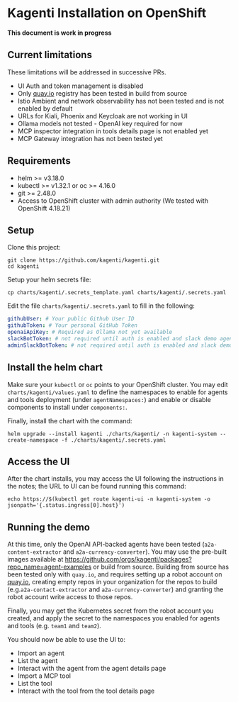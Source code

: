 # Kagenti Installation on OpenShift

**This document is work in progress**


## Current limitations 

These limitations will be addressed in successive PRs.

- UI Auth and token management is disabled
- Only [quay.io](https://quay.io) registry has been tested in build from source
- Istio Ambient and network observability has not been tested and is not enabled by default
- URLs for Kiali, Phoenix and Keycloak are not working in UI
- Ollama models not tested - OpenAI key required for now
- MCP inspector integration in tools details page is not enabled yet
- MCP Gateway integration has not been tested yet

## Requirements 

- helm >= v3.18.0
- kubectl >= v1.32.1 or oc >= 4.16.0
- git >= 2.48.0
- Access to OpenShift cluster with admin authority (We tested with OpenShift 4.18.21)

## Setup

Clone this project:

```shell
git clone https://github.com/kagenti/kagenti.git
cd kagenti
```

Setup your helm secrets file:

```shell
cp charts/kagenti/.secrets_template.yaml charts/kagenti/.secrets.yaml
```

Edit the file `charts/kagenti/.secrets.yaml` to fill in the following:

```yaml
githubUser: # Your public Github User ID
githubToken: # Your personal GitHub Token
openaiApiKey: # Required as Ollama not yet available
slackBotToken: # not required until auth is enabled and slack demo agent is used
adminSlackBotToken: # not required until auth is enabled and slack demo agent is used
```

## Install the helm chart

Make sure your `kubectl` or `oc` points to your OpenShift cluster. You may edit
`charts/kagenti/values.yaml` to define the namespaces to enable for agents and tools
deployment (under `agentNamespaces:`) and enable or disable components to install
under `components:`.

Finally, install the chart with the command:

```shell
helm upgrade --install kagenti ./charts/kagenti/ -n kagenti-system --create-namespace -f ./charts/kagenti/.secrets.yaml 
```

## Access the UI

After the chart installs, you may access the UI following the instructions in the notes; the URL to UI can be found 
running this command:

```shell
echo https://$(kubectl get route kagenti-ui -n kagenti-system -o jsonpath='{.status.ingress[0].host}')
```

## Running the demo

At this time, only the OpenAI API-backed agents have been tested (`a2a-content-extractor` and `a2a-currency-converter`).
You may use the pre-built images available at https://github.com/orgs/kagenti/packages?repo_name=agent-examples
or build from source. Building from source has been tested only with `quay.io`, and requires setting up a robot account on [quay.io](https://quay.io), creating empty repos in your organization for the repos to build (e.g.`a2a-contact-extractor` and `a2a-currency-converter`) and granting the robot account write access to those repos.

Finally, you may get the Kubernetes secret from the robot account you created, and apply the secret to the namespaces
you enabled for agents and tools (e.g. `team1` and `team2`). 

You should now be able to use the UI to:

- Import an agent
- List the agent
- Interact with the agent from the agent details page
- Import a MCP tool 
- List the tool 
- Interact with the tool from the tool details page






